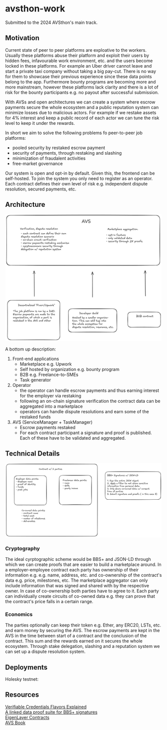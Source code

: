 # avsthon-work

Submitted to the 2024 AVSthon's main track.

## Motivation

Current state of peer to peer platforms are exploative to the workers. Usually these platforms abuse their platform and exploit their users
by hidden fees, infavourable work environment, etc. and the users become locked in these platforms. For example an Uber driver cannot
leave and start a private taxi company without taking a big pay-cut. There is no way for them to showcase their previous experience since
these data points belong to the app.
Furthermore bounty programs are becoming more and more mainstream, however these platforms lack clarity and there is a lot of risk for the bounty participants e.g. no payout after successful submission.

With AVSs and open architectures we can create a system where escrow payments secure the whole ecosystem and a public reputation system can minimize losses due to malicious actors. For example if we restake assets for 4% interest and keep a pubilc record of each actor we can tune the risk level to keep it under the rewards.

In short we aim to solve the following problems fo peer-to-peer job platforms:

- pooled security by restaked escrow payment
- security of payments, through restaking and slashing
- minimization of fraudalent activities
- free-market governance

Our system is open and opt-in by default. Given this, the frontend can be self-hosted. To join the system you only need to register as an operator.
Each contract defines their own level of risk e.g. independent dispute resolution, secured payments, etc.

## Architecture

![architecture](./img/architecture.png)

A bottom up description:

1.  Front-end applications
    - Marketplace e.g. Upwork
    - Self hosted by organization e.g. bounty program
    - B2B e.g. Freelance-to-SMEs
    - Task generator
2.  Operator
    - the operator can handle escrow payments and thus earning interest for the employer via restaking
    - following an on-chain signature verification the contract data can be aggregated into a marketplace
    - operators can handle dispute resolutions and earn some of the restaked funds
3.  AVS (ServiceManager + TaskManager)
    - Escrow payments restaked
    - For each contract participant a signature and proof is published. Each of these have to be validated and aggregated.

## Technical Details

![contract](./img/contract.png)

### Cryptography

The ideal cyrptographic scheme would be BBS+ and JSON-LD through which we can create proofs that are easier to build a marketplace around.
In a employer-employee contract each party has ownership of their information e.g. e.g. name, address, etc. and co-ownership of the contract's
data e.g. price, milestones, etc.
The marketplace aggregator can only include information that was signed and shared with by the respective owner. In case of co-ownership both
parties have to agree to it.
Each party can individually create circuits of co-owned data e.g. they can prove that the contract's price falls in a certain range.

### Economics

The parties optionally can keep their token e.g. Ether, any ERC20, LSTs, etc. and earn money by securing the AVS.
The escrow payments are kept in the AVS in the time between start of a contract and the conclusion of the contract.
This sum and the rewards earned on it secures the whole ecosystem.
Through stake delegation, slashing and a reputation system we can set up a dispute resolution system.

## Deployments

Holesky testnet:

## Resources

[Verifiable Credentials Flavors Explained](https://docs.google.com/document/d/1MqNTo7hIDBKZjLq7eZ7yaPsNFg6Ea3YahR8RR5RtSOM)  
[A linked data proof suite for BBS+ signatures](https://github.com/mattrglobal/jsonld-signatures-bbs)  
[EigenLayer Contracts](https://github.com/Layr-Labs/eigenlayer-contracts/tree/dev/docs#depositing-into-eigenlayer)  
[AVS Book](https://eigenlabs.gitbook.io/avs-book)